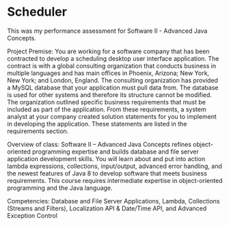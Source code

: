 # Scheduler
This was my performance assessment for Software II - Advanced Java Concepts.

Project Premise: You are working for a software company that has been contracted to develop a scheduling desktop user interface application. The contract is with a global consulting organization that conducts business in multiple languages and has main offices in Phoenix, Arizona; New York, New York; and London, England. The consulting organization has provided a MySQL database that your application must pull data from. The database is used for other systems and therefore its structure cannot be modified. The organization outlined specific business requirements that must be included as part of the application. From these requirements, a system analyst at your company created solution statements for you to implement in developing the application. These statements are listed in the requirements section.

Overview of class: Software II – Advanced Java Concepts refines object-oriented programming expertise and builds database and file server application development skills. You will learn about and put into action lambda expressions, collections, input/output, advanced error handling, and the newest features of Java 8 to develop software that meets business requirements. This course requires intermediate expertise in object-oriented programming and the Java language.

Competencies: Database and File Server Applications, Lambda, Collections (Streams and Filters), Localization API & Date/Time API, and Advanced Exception Control
